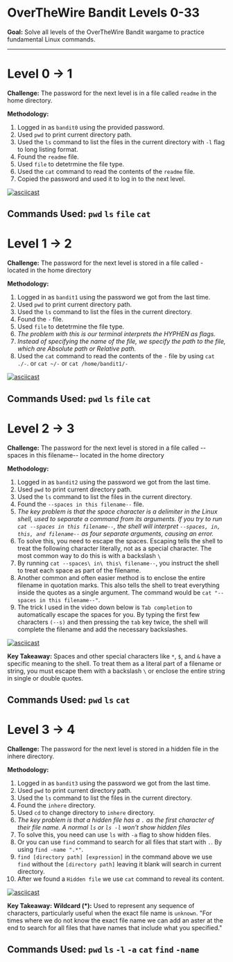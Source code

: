 # OverTheWire Bandit Levels 0-33

**Goal:** Solve all levels of the OverTheWire Bandit wargame to practice fundamental Linux commands.

---

# Level 0 -> 1

**Challenge:** The password for the next level is in a file called `readme` in the home directory.

**Methodology:**
1.  Logged in as `bandit0` using the provided password.
2.  Used `pwd` to print current directory path.
3.  Used the `ls` command to list the files in the current directory with `-l` flag to long listing format.
4.  Found the `readme` file.
5.  Used `file` to detetrmine the file type.
6.  Used the `cat` command to read the contents of the `readme` file.
7.  Copied the password and used it to log in to the next level.

[![asciicast](https://asciinema.org/a/6JgAIb20gnx1t2wWjn27kfEk1.svg)](https://asciinema.org/a/6JgAIb20gnx1t2wWjn27kfEk1)

**Commands Used:**
`pwd`
`ls`
`file`
`cat`
---

# Level 1 -> 2

**Challenge:** The password for the next level is stored in a file called - located in the home directory

**Methodology:**
1.  Logged in as `bandit1` using the password we got from the last time.
2.  Used `pwd` to print current directory path.
3.  Used the `ls` command to list the files in the current directory.
4.  Found the `-` file.
5.  Used `file` to detetrmine the file type.
6.  *The problem with this is our terminal interprets the HYPHEN as flags.*
7.  *Instead of specifying the name of the file, we specify the path to the file, which are Absolute path or Relative path.*
8.  Used the `cat` command to read the contents of the `-` file by using `cat ./-`. or `cat ~/-` or `cat /home/bandit1/-`

[![asciicast](https://asciinema.org/a/YEoDfLj1H4YgcSE3VlmVLVwOV.svg)](https://asciinema.org/a/YEoDfLj1H4YgcSE3VlmVLVwOV)

**Commands Used:**
`pwd`
`ls`
`file`
`cat`
---

# Level 2 -> 3

**Challenge:** The password for the next level is stored in a file called --spaces in this filename-- located in the home directory

**Methodology:**
1.  Logged in as `bandit2` using the password we got from the last time.
2.  Used `pwd` to print current directory path.
3.  Used the `ls` command to list the files in the current directory.
4.  Found the `--spaces in this filename--` file.
5.  *The key problem is that the space character is a delimiter in the Linux shell, used to separate a command from its arguments. If you try to run `cat --spaces in this filename--`, the shell will interpret `--spaces, in, this, and filename--` as four separate arguments, causing an error.*
6. To solve this, you need to escape the spaces. Escaping tells the shell to treat the following character literally, not as a special character. The most common way to do this is with a backslash `\`
7. By running `cat --spaces\ in\ this\ filename--`, you instruct the shell to treat each space as part of the filename. 
8. Another common and often easier method is to enclose the entire filename in quotation marks. This also tells the shell to treat everything inside the quotes as a single argument. The command would be `cat "--spaces in this filename--"`.
9.  The trick I used in the video down below is `Tab completion` to automatically escape the spaces for you. By typing the first few characters `(--s)` and then pressing the `tab` key twice, the shell will complete the filename and add the necessary backslashes.

[![asciicast](https://asciinema.org/a/tY7ROPUXtUCa6eYCdXMxeBMr7.svg)](https://asciinema.org/a/tY7ROPUXtUCa6eYCdXMxeBMr7)

**Key Takeaway:**
Spaces and other special characters like `*`, `$`, and `&` have a specific meaning to the shell. To treat them as a literal part of a filename or string, you must escape them with a backslash `\` or enclose the entire string in single or double quotes.

**Commands Used:**
`pwd`
`ls`
`cat`
---

# Level 3 -> 4

**Challenge:** The password for the next level is stored in a hidden file in the inhere directory.

**Methodology:**
1.  Logged in as `bandit3` using the password we got from the last time.
2.  Used `pwd` to print current directory path.
3.  Used the `ls` command to list the files in the current directory.
4.  Found the `inhere` directory.
5.  Used `cd` to change directory to `inhere` directory.
6.  *The key problem is that a hidden file has a `.` as the first character of their file name. A normal `ls` or `ls -l` won't show hidden files*
7. To solve this, you need can use `ls` with `-a` flag to show hidden files.
8. Or you can use `find` command to search for all files that start with `.`. By using `find -name ".*"`.
9. `find [directory path] [expression]` in the command above we use `find` without the `[directory path]` leaving it blank will search in current directory.
10. After we found a `Hidden file` we use `cat` command to reveal its content.
   

[![asciicast](https://asciinema.org/a/CPstDvPxH6EQP3OdDcioxfFeV.svg)](https://asciinema.org/a/CPstDvPxH6EQP3OdDcioxfFeV)

**Key Takeaway:**
**Wildcard (*):** Used to represent any sequence of characters, particularly useful when the exact file name is `unknown`. "For times where we do not know the exact file name we can add an aster at the end to search for all files that have names that include what you specified."

**Commands Used:**
`pwd`
`ls` `-l` `-a`
`cat`
`find` `-name`
---
